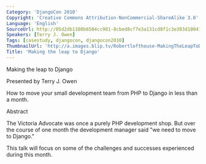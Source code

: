 ```yaml
---
Category: 'DjangoCon 2010'
Copyright: 'Creative Commons Attribution-NonCommercial-ShareAlike 3.0'
Language: 'English'
SourceUrl: http://05d2db1380b6504cc981-8cbed8cf7e3a131cd8f1c3e383d10041.r93.cf2.rackcdn.com/djangocon-2010/66_making-the-leap-to-django.flv
Speakers: [Terry J. Owen]
Tags: [casestudy, djangocon, djangocon2010]
ThumbnailUrl: 'http://a.images.blip.tv/Robertlofthouse-MakingTheLeapToDjango231-885.jpg'
Title: 'Making the leap to Django'
---
```

Making the leap to Django

Presented by Terry J. Owen

How to move your small development team from PHP to Django in less than a
month.

Abstract

The Victoria Advocate was once a purely PHP development shop. But over the
course of one month the development manager said "we need to move to Django."

This talk will focus on some of the challenges and successes experienced
during this month.
